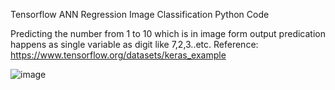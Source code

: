 Tensorflow ANN Regression Image Classification Python Code

Predicting the number from 1 to 10 which is in image form output predication happens as single variable as digit like 7,2,3..etc.
Reference: https://www.tensorflow.org/datasets/keras_example

![image](https://github.com/abhishekgowdakm/Tensor-Flow-ANN-Regression-Image-Classification/assets/62889731/4962fcb3-92d7-4c58-ab41-8924439b14ef)



